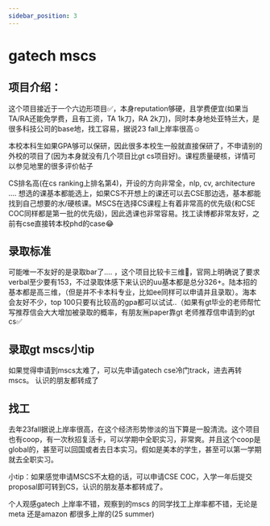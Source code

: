 ```yaml
---
sidebar_position: 3
---
```


# gatech mscs

## 项目介绍：
这个项目接近于一个六边形项目✅，本身reputation够硬，且学费便宜(如果当TA/RA还能免学费，且有工资，TA 1k刀，RA 2k刀)，同时本身地处亚特兰大，是很多科技公司的base地，找工容易，据说23 fall上岸率很高☺️

本校本科生如果GPA够可以保研，因此很多本校生一般就直接保研了，不申请别的外校的项目了(因为本身就没有几个项目比gt cs项目好)。课程质量硬核，详情可以参见地里的很多评价帖子

CS排名高(在cs ranking上排名第4)，开设的方向非常全，nlp, cv, architecture …. 想选的课基本都能选上，如果CS不开想上的课还可以去CSE那边选，基本都能找到自己想要的水/硬核课。MSCS在选择CS课程上有着非常高的优先级(和CSE COC同样都是第一批的优先级)，因此选课也非常容易。找工读博都非常友好，之前有cse直接转本校phd的case😂

## 录取标准

可能唯一不友好的是录取bar了…. ，这个项目比较卡三维🙏，官网上明确说了要求verbal至少要有153，不过录取体感下来认识的uu基本都是总分326+。陆本招的基本都是高三维，（但是并不卡本科专业，比如ee同样可以申请并且录取）。海本会友好不少，top 100只要有比较高的gpa都可以试试..（如果有gt毕业的老师帮忙写推荐信会大大增加被录取的概率，有朋友🈚️paper靠gt 老师推荐信申请到的gt cs✅

## 录取gt mscs小tip
如果觉得申请到mscs太难了，可以先申请gatech cse冷门track，进去再转mscs。
认识的朋友都转成了

## 找工
去年23fall据说上岸率很高，在这个经济形势惨淡的当下算是一股清流。这个项目也有coop，有一次秋招复活卡，可以学期中全职实习，非常爽。并且这个coop是global的，甚至可以回国或者去日本实习。假如是美本的学生，甚至可以第一学期就去全职实习。

小tip：如果感觉申请MSCS不太稳的话，可以申请CSE COC，入学一年后提交proposal即可转到CS，认识的朋友基本都转成了。

个人观感gatech 上岸率不错，观察到的mscs 的同学找工上岸率都不错，无论是meta 还是amazon 都很多上岸的(25 summer)